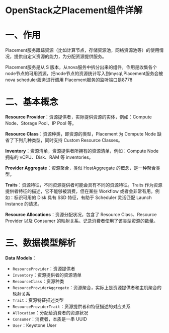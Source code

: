 # OpenStack之Placement组件详解

# 一、作用

Placement服务跟踪资源（比如计算节点，存储资源池，网络资源池等）的使用情况，提供自定义资源的能力，为分配资源提供服务。

Placement服务是从 S 版本，从nova服务中拆分出来的组件，作用是收集各个node节点的可用资源，把node节点的资源统计写入到mysql,Placement服务会被nova scheduler服务进行调用 Placement服务的监听端口是8778

# 二、基本概念

**Resource Provider**：资源提供者，实际提供资源的实体，例如：Compute Node、Storage Pool、IP Pool 等。

**Resource Class**：资源种类，即资源的类型，Placement 为 Compute Node 缺省了下列几种类型，同时支持 Custom Resource Classes。

**Inventory**：资源清单，资源提供者所拥有的资源清单，例如：Compute Node 拥有的 vCPU、Disk、RAM 等 inventories。

**Provider Aggregate**：资源聚合，类似 HostAggregate 的概念，是一种聚合类型。

**Traits**：资源特征，不同资源提供者可能会具有不同的资源特征。Traits 作为资源提供者特征的描述，它不能够被消费，但在某些 Workflow 或者会非常有用。例如：标识可用的 Disk 具有 SSD 特征，有助于 Scheduler 灵活匹配 Launch Instance 的请求。

**Resource Allocations**：资源分配状况，包含了 Resource Class、Resource Provider 以及 Consumer 的映射关系。记录消费者使用了该类型资源的数量。

# 三、数据模型解析

**Data Models**：

* `ResourceProvider`：资源提供者
* `Inventory`：资源提供者的资源清单
* `ResourceClass`：资源种类
* `ResourceProviderAggregate`：资源聚合，实际上是资源提供者和主机聚合的映射关系
* `Trait`：资源特征描述类型
* `ResourceProviderTrait`：资源提供者和特征描述的对应关系
* `Allocation`：分配给消费者的资源状况
* `Consumer`：消费者，本质是一串 UUID
* `User`：Keystone User
